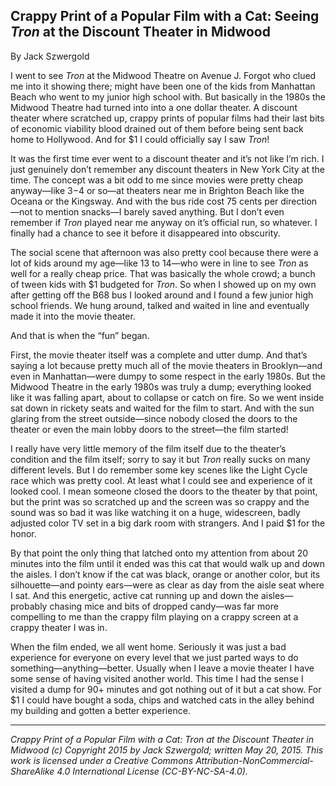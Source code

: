 ## Crappy Print of a Popular Film with a Cat: Seeing *Tron* at the Discount Theater in Midwood

By Jack Szwergold

I went to see *Tron* at the Midwood Theatre on Avenue J. Forgot who clued me into it showing there; might have been one of the kids from Manhattan Beach who went to my junior high school with. But basically in the 1980s the Midwood Theatre had turned into into a one dollar theater. A discount theater where scratched up, crappy prints of popular films had their last bits of economic viability blood drained out of them before being sent back home to Hollywood. And for $1 I could officially say I saw *Tron*!

It was the first time ever went to a discount theater and it’s not like I’m rich. I just genuinely don’t remember any discount theaters in New York City at the time. The concept was a bit odd to me since movies were pretty cheap anyway—like $3-$4 or so—at theaters near me in Brighton Beach like the Oceana or the Kingsway. And with the bus ride cost 75 cents per direction—not to mention snacks—I barely saved anything. But I don’t even remember if *Tron* played near me anyway on it’s official run, so whatever. I finally had a chance to see it before it disappeared into obscurity.

The social scene that afternoon was also pretty cool because there were a lot of kids around my age—like 13 to 14—who were in line to see *Tron* as well for a really cheap price. That was basically the whole crowd; a bunch of tween kids with $1 budgeted for *Tron*. So when I showed up on my own after getting off the B68 bus I looked around and I found a few junior high school friends. We hung around, talked and waited in line and eventually made it into the movie theater.

And that is when the “fun” began.

First, the movie theater itself was a complete and utter dump. And that’s saying a lot because pretty much all of the movie theaters in Brooklyn—and even in Manhattan—were dumpy to some respect in the early 1980s. But the Midwood Theatre in the early 1980s was truly a dump; everything looked like it was falling apart, about to collapse or catch on fire. So we went inside sat down in rickety seats and waited for the film to start. And with the sun glaring from the street outside—since nobody closed the doors to the theater or even the main lobby doors to the street—the film started!

I really have very little memory of the film itself due to the theater’s condition and the film itself; sorry to say it but *Tron* really sucks on many different levels. But I do remember some key scenes like the Light Cycle race which was pretty cool. At least what I could see and experience of it looked cool. I mean someone closed the doors to the theater by that point, but the print was so scratched up and the screen was so crappy and the sound was so bad it was like watching it on a huge, widescreen, badly adjusted color TV set in a big dark room with strangers. And I paid $1 for the honor.

By that point the only thing that latched onto my attention from about 20 minutes into the film until it ended was this cat that would walk up and down the aisles. I don’t know if the cat was black, orange or another color, but its silhouette—and pointy ears—were as clear as day from the aisle seat where I sat. And this energetic, active cat running up and down the aisles—probably chasing mice and bits of dropped candy—was far more compelling to me than the crappy film playing on a crappy screen at a crappy theater I was in.

When the film ended, we all went home. Seriously it was just a bad experience for everyone on every level that we just parted ways to do something—anything—better. Usually when I leave a movie theater I have some sense of having visited another world. This time I had the sense I visited a dump for 90+ minutes and got nothing out of it but a cat show. For $1 I could have bought a soda, chips and watched cats in the alley behind my building and gotten a better experience.

***

*Crappy Print of a Popular Film with a Cat: Tron at the Discount Theater in Midwood (c) Copyright 2015 by Jack Szwergold; written May 20, 2015. This work is licensed under a Creative Commons Attribution-NonCommercial-ShareAlike 4.0 International License (CC-BY-NC-SA-4.0).*